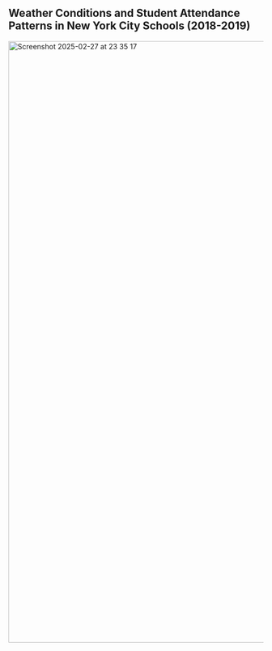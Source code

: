 ## Weather Conditions and Student Attendance Patterns in New York City Schools (2018-2019)

<img width="1190" alt="Screenshot 2025-02-27 at 23 35 17" src="https://github.com/user-attachments/assets/c8bb8592-cf78-42a7-a4a1-8be7c1ec7071" />

